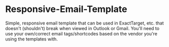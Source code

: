 # Responsive-Email-Template
Simple, responsive email template that can be used in ExactTarget, etc. that doesn't (shouldn't) break when viewed in Outlook or Gmail. 
You'll need to use your own/correct email tags/shortcodes based on the vendor you're using the templates with.

